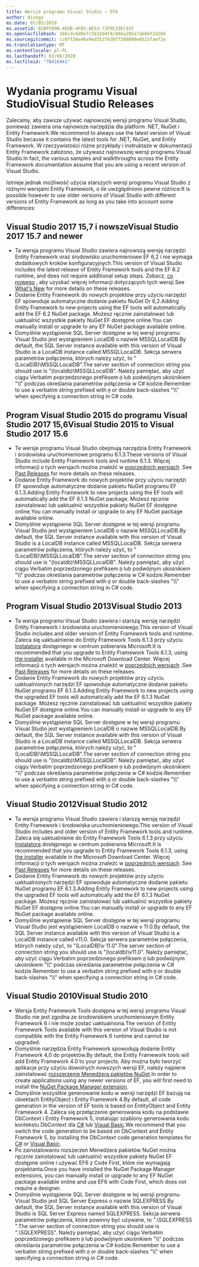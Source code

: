 ```yaml
---
title: Wersje programu Visual Studio — EF6
author: divega
ms.date: 07/05/2018
ms.assetid: 028FF890-4EDB-4F03-AE53-72F9C33EC92F
ms.openlocfilehash: 16bcdc6d0e7c5632d4f4c06ba285a7a666f24204
ms.sourcegitcommit: cc0ff36e46e9ed3527638f7208000e8521faef2e
ms.translationtype: MT
ms.contentlocale: pl-PL
ms.lasthandoff: 03/06/2020
ms.locfileid: "78416941"
---
```

# <a name="visual-studio-releases"></a><span data-ttu-id="b6b68-102">Wydania programu Visual Studio</span><span class="sxs-lookup"><span data-stu-id="b6b68-102">Visual Studio Releases</span></span>

<span data-ttu-id="b6b68-103">Zalecamy, aby zawsze używać najnowszej wersji programu Visual Studio, ponieważ zawiera ona najnowsze narzędzia dla platform .NET, NuGet i Entity Framework.</span><span class="sxs-lookup"><span data-stu-id="b6b68-103">We recommend to always use the latest version of Visual Studio because it contains the latest tools for .NET, NuGet, and Entity Framework.</span></span>
<span data-ttu-id="b6b68-104">W rzeczywistości różne przykłady i instruktaże w dokumentacji Entity Framework założono, że używasz najnowszej wersji programu Visual Studio.</span><span class="sxs-lookup"><span data-stu-id="b6b68-104">In fact, the various samples and walkthroughs across the Entity Framework documentation assume that you are using a recent version of Visual Studio.</span></span>

<span data-ttu-id="b6b68-105">Istnieje jednak możliwość użycia starszych wersji programu Visual Studio z różnymi wersjami Entity Framework, o ile uwzględniono pewne różnice:</span><span class="sxs-lookup"><span data-stu-id="b6b68-105">It is possible however to use older versions of Visual Studio with different versions of Entity Framework as long as you take into account some differences:</span></span>

## <a name="visual-studio-2017-157-and-newer"></a><span data-ttu-id="b6b68-106">Visual Studio 2017 15,7 i nowsze</span><span class="sxs-lookup"><span data-stu-id="b6b68-106">Visual Studio 2017 15.7 and newer</span></span>

- <span data-ttu-id="b6b68-107">Ta wersja programu Visual Studio zawiera najnowszą wersję narzędzi Entity Framework oraz środowisko uruchomieniowe EF 6,2 i nie wymaga dodatkowych kroków konfiguracyjnych.</span><span class="sxs-lookup"><span data-stu-id="b6b68-107">This version of Visual Studio includes the latest release of Entity Framework tools and the EF 6.2 runtime, and does not require additional setup steps.</span></span>
<span data-ttu-id="b6b68-108">Zobacz, [co nowego](~/ef6/what-is-new/index.md) , aby uzyskać więcej informacji dotyczących tych wersji.</span><span class="sxs-lookup"><span data-stu-id="b6b68-108">See [What's New](~/ef6/what-is-new/index.md) for more details on these releases.</span></span>
- <span data-ttu-id="b6b68-109">Dodanie Entity Framework do nowych projektów przy użyciu narzędzi EF spowoduje automatyczne dodanie pakietu NuGet Dr 6,2.</span><span class="sxs-lookup"><span data-stu-id="b6b68-109">Adding Entity Framework to new projects using the EF tools will automatically add the EF 6.2 NuGet package.</span></span>
<span data-ttu-id="b6b68-110">Możesz ręcznie zainstalować lub uaktualnić wszystkie pakiety NuGet EF dostępne online.</span><span class="sxs-lookup"><span data-stu-id="b6b68-110">You can manually install or upgrade to any EF NuGet package available online.</span></span>
- <span data-ttu-id="b6b68-111">Domyślnie wystąpienie SQL Server dostępne w tej wersji programu Visual Studio jest wystąpieniem LocalDB o nazwie MSSQLLocalDB.</span><span class="sxs-lookup"><span data-stu-id="b6b68-111">By default, the SQL Server instance available with this version of Visual Studio is a LocalDB instance called MSSQLLocalDB.</span></span>
<span data-ttu-id="b6b68-112">Sekcja serwera parametrów połączenia, których należy użyć, to "(LocalDB)\\MSSQLLocalDB".</span><span class="sxs-lookup"><span data-stu-id="b6b68-112">The server section of connection string you should use is "(localdb)\\MSSQLLocalDB".</span></span>
<span data-ttu-id="b6b68-113">Należy pamiętać, aby użyć ciągu Verbatim poprzedzonego prefiksem `@` lub podwójnym ukośnikiem "\\\\" podczas określania parametrów połączenia w C# kodzie.</span><span class="sxs-lookup"><span data-stu-id="b6b68-113">Remember to use a verbatim string prefixed with `@` or double back-slashes "\\\\" when specifying a connection string in C# code.</span></span>  


## <a name="visual-studio-2015-to-visual-studio-2017-156"></a><span data-ttu-id="b6b68-114">Program Visual Studio 2015 do programu Visual Studio 2017 15,6</span><span class="sxs-lookup"><span data-stu-id="b6b68-114">Visual Studio 2015 to Visual Studio 2017 15.6</span></span>

- <span data-ttu-id="b6b68-115">Te wersje programu Visual Studio obejmują narzędzia Entity Framework i środowiska uruchomieniowe programu 6.1.3.</span><span class="sxs-lookup"><span data-stu-id="b6b68-115">These versions of Visual Studio include Entity Framework tools and runtime 6.1.3.</span></span>
<span data-ttu-id="b6b68-116">Więcej informacji o tych wersjach można znaleźć w [poprzednich wersjach](~/ef6/what-is-new/past-releases.md#ef-613) .</span><span class="sxs-lookup"><span data-stu-id="b6b68-116">See [Past Releases](~/ef6/what-is-new/past-releases.md#ef-613) for more details on these releases.</span></span>
- <span data-ttu-id="b6b68-117">Dodanie Entity Framework do nowych projektów przy użyciu narzędzi EF spowoduje automatyczne dodanie pakietu NuGet programu EF 6.1.3.</span><span class="sxs-lookup"><span data-stu-id="b6b68-117">Adding Entity Framework to new projects using the EF tools will automatically add the EF 6.1.3 NuGet package.</span></span>
<span data-ttu-id="b6b68-118">Możesz ręcznie zainstalować lub uaktualnić wszystkie pakiety NuGet EF dostępne online.</span><span class="sxs-lookup"><span data-stu-id="b6b68-118">You can manually install or upgrade to any EF NuGet package available online.</span></span>
- <span data-ttu-id="b6b68-119">Domyślnie wystąpienie SQL Server dostępne w tej wersji programu Visual Studio jest wystąpieniem LocalDB o nazwie MSSQLLocalDB.</span><span class="sxs-lookup"><span data-stu-id="b6b68-119">By default, the SQL Server instance available with this version of Visual Studio is a LocalDB instance called MSSQLLocalDB.</span></span>
<span data-ttu-id="b6b68-120">Sekcja serwera parametrów połączenia, których należy użyć, to "(LocalDB)\\MSSQLLocalDB".</span><span class="sxs-lookup"><span data-stu-id="b6b68-120">The server section of connection string you should use is "(localdb)\\MSSQLLocalDB".</span></span>
<span data-ttu-id="b6b68-121">Należy pamiętać, aby użyć ciągu Verbatim poprzedzonego prefiksem `@` lub podwójnym ukośnikiem "\\\\" podczas określania parametrów połączenia w C# kodzie.</span><span class="sxs-lookup"><span data-stu-id="b6b68-121">Remember to use a verbatim string prefixed with `@` or double back-slashes "\\\\" when specifying a connection string in C# code.</span></span>  


## <a name="visual-studio-2013"></a><span data-ttu-id="b6b68-122">Program Visual Studio 2013</span><span class="sxs-lookup"><span data-stu-id="b6b68-122">Visual Studio 2013</span></span>
- <span data-ttu-id="b6b68-123">Ta wersja programu Visual Studio zawiera i starszą wersję narzędzi Entity Framework i środowiska uruchomieniowego.</span><span class="sxs-lookup"><span data-stu-id="b6b68-123">This version of Visual Studio includes and older version of Entity Framework tools and runtime.</span></span>
<span data-ttu-id="b6b68-124">Zaleca się uaktualnienie do Entity Framework Tools 6.1.3 przy użyciu [Instalatora](https://www.microsoft.com/download/details.aspx?id=40762) dostępnego w centrum pobierania Microsoft.</span><span class="sxs-lookup"><span data-stu-id="b6b68-124">It is recommended that you upgrade to Entity Framework Tools 6.1.3, using [the installer](https://www.microsoft.com/download/details.aspx?id=40762) available in the Microsoft Download Center.</span></span>
<span data-ttu-id="b6b68-125">Więcej informacji o tych wersjach można znaleźć w [poprzednich wersjach](~/ef6/what-is-new/past-releases.md#ef-613) .</span><span class="sxs-lookup"><span data-stu-id="b6b68-125">See [Past Releases](~/ef6/what-is-new/past-releases.md#ef-613) for more details on these releases.</span></span>
- <span data-ttu-id="b6b68-126">Dodanie Entity Framework do nowych projektów przy użyciu uaktualnionych narzędzi EF spowoduje automatyczne dodanie pakietu NuGet programu EF 6.1.3.</span><span class="sxs-lookup"><span data-stu-id="b6b68-126">Adding Entity Framework to new projects using the upgraded EF tools will automatically add the EF 6.1.3 NuGet package.</span></span>
<span data-ttu-id="b6b68-127">Możesz ręcznie zainstalować lub uaktualnić wszystkie pakiety NuGet EF dostępne online.</span><span class="sxs-lookup"><span data-stu-id="b6b68-127">You can manually install or upgrade to any EF NuGet package available online.</span></span>
- <span data-ttu-id="b6b68-128">Domyślnie wystąpienie SQL Server dostępne w tej wersji programu Visual Studio jest wystąpieniem LocalDB o nazwie MSSQLLocalDB.</span><span class="sxs-lookup"><span data-stu-id="b6b68-128">By default, the SQL Server instance available with this version of Visual Studio is a LocalDB instance called MSSQLLocalDB.</span></span>
<span data-ttu-id="b6b68-129">Sekcja serwera parametrów połączenia, których należy użyć, to "(LocalDB)\\MSSQLLocalDB".</span><span class="sxs-lookup"><span data-stu-id="b6b68-129">The server section of connection string you should use is "(localdb)\\MSSQLLocalDB".</span></span>
<span data-ttu-id="b6b68-130">Należy pamiętać, aby użyć ciągu Verbatim poprzedzonego prefiksem `@` lub podwójnym ukośnikiem "\\\\" podczas określania parametrów połączenia w C# kodzie.</span><span class="sxs-lookup"><span data-stu-id="b6b68-130">Remember to use a verbatim string prefixed with `@` or double back-slashes "\\\\" when specifying a connection string in C# code.</span></span>  

## <a name="visual-studio-2012"></a><span data-ttu-id="b6b68-131">Visual Studio 2012</span><span class="sxs-lookup"><span data-stu-id="b6b68-131">Visual Studio 2012</span></span>

- <span data-ttu-id="b6b68-132">Ta wersja programu Visual Studio zawiera i starszą wersję narzędzi Entity Framework i środowiska uruchomieniowego.</span><span class="sxs-lookup"><span data-stu-id="b6b68-132">This version of Visual Studio includes and older version of Entity Framework tools and runtime.</span></span>
<span data-ttu-id="b6b68-133">Zaleca się uaktualnienie do Entity Framework Tools 6.1.3 przy użyciu [Instalatora](https://www.microsoft.com/download/details.aspx?id=40762) dostępnego w centrum pobierania Microsoft.</span><span class="sxs-lookup"><span data-stu-id="b6b68-133">It is recommended that you upgrade to Entity Framework Tools 6.1.3, using [the installer](https://www.microsoft.com/download/details.aspx?id=40762) available in the Microsoft Download Center.</span></span>
<span data-ttu-id="b6b68-134">Więcej informacji o tych wersjach można znaleźć w [poprzednich wersjach](~/ef6/what-is-new/past-releases.md#ef-613) .</span><span class="sxs-lookup"><span data-stu-id="b6b68-134">See [Past Releases](~/ef6/what-is-new/past-releases.md#ef-613) for more details on these releases.</span></span>
- <span data-ttu-id="b6b68-135">Dodanie Entity Framework do nowych projektów przy użyciu uaktualnionych narzędzi EF spowoduje automatyczne dodanie pakietu NuGet programu EF 6.1.3.</span><span class="sxs-lookup"><span data-stu-id="b6b68-135">Adding Entity Framework to new projects using the upgraded EF tools will automatically add the EF 6.1.3 NuGet package.</span></span>
<span data-ttu-id="b6b68-136">Możesz ręcznie zainstalować lub uaktualnić wszystkie pakiety NuGet EF dostępne online.</span><span class="sxs-lookup"><span data-stu-id="b6b68-136">You can manually install or upgrade to any EF NuGet package available online.</span></span>
- <span data-ttu-id="b6b68-137">Domyślnie wystąpienie SQL Server dostępne w tej wersji programu Visual Studio jest wystąpieniem LocalDB o nazwie v 11.0.</span><span class="sxs-lookup"><span data-stu-id="b6b68-137">By default, the SQL Server instance available with this version of Visual Studio is a LocalDB instance called v11.0.</span></span>
<span data-ttu-id="b6b68-138">Sekcja serwera parametrów połączenia, których należy użyć, to "(LocalDB)\\v 11.0".</span><span class="sxs-lookup"><span data-stu-id="b6b68-138">The server section of connection string you should use is "(localdb)\\v11.0".</span></span>
<span data-ttu-id="b6b68-139">Należy pamiętać, aby użyć ciągu Verbatim poprzedzonego prefiksem `@` lub podwójnym ukośnikiem "\\\\" podczas określania parametrów połączenia w C# kodzie.</span><span class="sxs-lookup"><span data-stu-id="b6b68-139">Remember to use a verbatim string prefixed with `@` or double back-slashes "\\\\" when specifying a connection string in C# code.</span></span>  

## <a name="visual-studio-2010"></a><span data-ttu-id="b6b68-140">Visual Studio 2010</span><span class="sxs-lookup"><span data-stu-id="b6b68-140">Visual Studio 2010</span></span>

- <span data-ttu-id="b6b68-141">Wersja Entity Framework Tools dostępna w tej wersji programu Visual Studio nie jest zgodna ze środowiskiem uruchomieniowym Entity Framework 6 i nie może zostać uaktualniona.</span><span class="sxs-lookup"><span data-stu-id="b6b68-141">The version of Entity Framework Tools available with this version of Visual Studio is not compatible with the Entity Framework 6 runtime and cannot be upgraded.</span></span>
- <span data-ttu-id="b6b68-142">Domyślnie narzędzia Entity Framework spowodują dodanie Entity Framework 4,0 do projektów.</span><span class="sxs-lookup"><span data-stu-id="b6b68-142">By default, the Entity Framework tools will add Entity Framework 4.0 to your projects.</span></span>
<span data-ttu-id="b6b68-143">Aby można było tworzyć aplikacje przy użyciu dowolnych nowszych wersji EF, należy najpierw zainstalować [rozszerzenie Menedżera pakietów NuGet](https://marketplace.visualstudio.com/items?itemName=NuGetTeam.NuGetPackageManager).</span><span class="sxs-lookup"><span data-stu-id="b6b68-143">In order to create applications using any newer versions of EF, you will first need to install the [NuGet Package Manager extension](https://marketplace.visualstudio.com/items?itemName=NuGetTeam.NuGetPackageManager).</span></span>
- <span data-ttu-id="b6b68-144">Domyślnie wszystkie generowanie kodu w wersji narzędzi EF bazują na obiektach EntityObject i Entity Framework 4.</span><span class="sxs-lookup"><span data-stu-id="b6b68-144">By default, all code generation in the version of EF tools is based on EntityObject and Entity Framework 4.</span></span>
<span data-ttu-id="b6b68-145">Zaleca się przełączenie generowania kodu na podstawie DbContext i Entity Framework 5, instalując szablony generowania kodu kontekstu DbContext dla [C#](https://marketplace.visualstudio.com/items?itemName=EntityFrameworkTeam.EF5xDbContextGeneratorforC) lub [Visual Basic](https://marketplace.visualstudio.com/items?itemName=EntityFrameworkTeam.EF5xDbContextGeneratorforVBNET).</span><span class="sxs-lookup"><span data-stu-id="b6b68-145">We recommend that you switch the code generation to be based on DbContext and Entity Framework 5, by installing the DbContext code generation templates for [C#](https://marketplace.visualstudio.com/items?itemName=EntityFrameworkTeam.EF5xDbContextGeneratorforC) or [Visual Basic](https://marketplace.visualstudio.com/items?itemName=EntityFrameworkTeam.EF5xDbContextGeneratorforVBNET).</span></span>
- <span data-ttu-id="b6b68-146">Po zainstalowaniu rozszerzeń Menedżera pakietów NuGet można ręcznie zainstalować lub uaktualnić wszystkie pakiety NuGet EF dostępne online i używać EF6 z Code First, które nie wymagają projektanta.</span><span class="sxs-lookup"><span data-stu-id="b6b68-146">Once you have installed the NuGet Package Manager extensions, you can manually install or upgrade to any EF NuGet package available online and use EF6 with Code First, which does not require a designer.</span></span>
- <span data-ttu-id="b6b68-147">Domyślnie wystąpienie SQL Server dostępne w tej wersji programu Visual Studio jest SQL Server Express o nazwie SQLEXPRESS.</span><span class="sxs-lookup"><span data-stu-id="b6b68-147">By default, the SQL Server instance available with this version of Visual Studio is SQL Server Express named SQLEXPRESS.</span></span>
<span data-ttu-id="b6b68-148">Sekcja serwera parametrów połączenia, które powinny być używane, to ".\\SQLEXPRESS ".</span><span class="sxs-lookup"><span data-stu-id="b6b68-148">The server section of connection string you should use is ".\\SQLEXPRESS".</span></span>
<span data-ttu-id="b6b68-149">Należy pamiętać, aby użyć ciągu Verbatim poprzedzonego prefiksem `@` lub podwójnym ukośnikiem "\\\\" podczas określania parametrów połączenia w C# kodzie.</span><span class="sxs-lookup"><span data-stu-id="b6b68-149">Remember to use a verbatim string prefixed with `@` or double back-slashes "\\\\" when specifying a connection string in C# code.</span></span>
